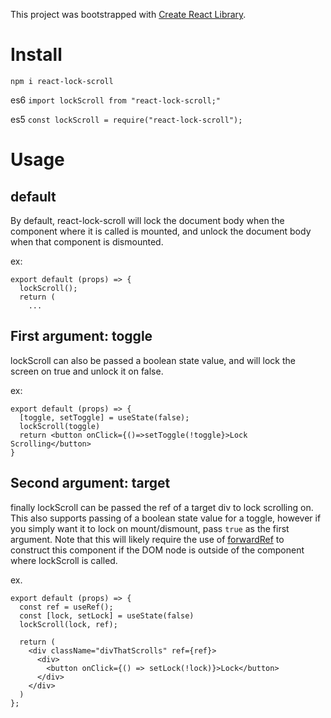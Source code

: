This project was bootstrapped with [Create React Library](https://github.com/dimimikadze/create-react-library).

# Install

`npm i react-lock-scroll`

es6
`import lockScroll from "react-lock-scroll;"`

es5
`const lockScroll = require("react-lock-scroll");`

# Usage

## default

By default, react-lock-scroll will lock the document body when the component where it is called is mounted, and unlock the document body when that component is dismounted.

ex:
```
export default (props) => {
  lockScroll();
  return (
    ...
```

## First argument: toggle

lockScroll can also be passed a boolean state value, and will lock the screen on true and unlock it on false.

ex:
```
export default (props) => {
  [toggle, setToggle] = useState(false);
  lockScroll(toggle)
  return <button onClick={()=>setToggle(!toggle}>Lock Scrolling</button>
}
```

## Second argument: target

finally lockScroll can be passed the ref of a target div to lock scrolling on. This also supports passing of a boolean state value for a toggle, however if you simply want it to lock on mount/dismount, pass `true` as the first argument. Note that this will likely require the use of [forwardRef](https://reactjs.org/docs/forwarding-refs.html) to construct this component if the DOM node is outside of the component where lockScroll is called.

ex.
```
export default (props) => {
  const ref = useRef();
  const [lock, setLock] = useState(false)
  lockScroll(lock, ref);
  
  return (
    <div className="divThatScrolls" ref={ref}>
      <div>
        <button onClick={() => setLock(!lock)}>Lock</button>
      </div>
    </div>
  )
};
```
